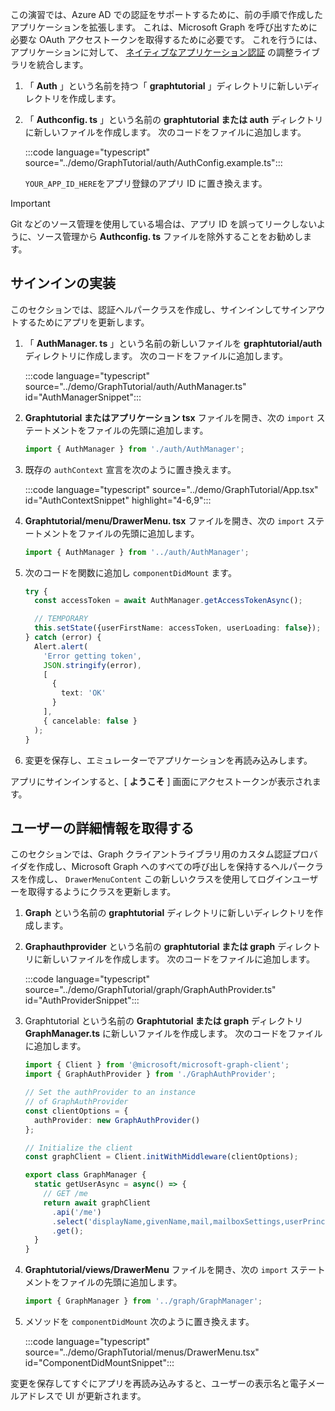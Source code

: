 <!-- markdownlint-disable MD002 MD041 -->

この演習では、Azure AD での認証をサポートするために、前の手順で作成したアプリケーションを拡張します。 これは、Microsoft Graph を呼び出すために必要な OAuth アクセストークンを取得するために必要です。 これを行うには、アプリケーションに対して、 [ネイティブなアプリケーション認証](https://github.com/FormidableLabs/react-native-app-auth) の調整ライブラリを統合します。

1. 「 **Auth** 」という名前を持つ「 **graphtutorial** 」ディレクトリに新しいディレクトリを作成します。
1. 「 **Authconfig. ts** 」という名前の **graphtutorial または auth** ディレクトリに新しいファイルを作成します。 次のコードをファイルに追加します。

    :::code language="typescript" source="../demo/GraphTutorial/auth/AuthConfig.example.ts":::

    `YOUR_APP_ID_HERE`をアプリ登録のアプリ ID に置き換えます。

> [!IMPORTANT]
> Git などのソース管理を使用している場合は、アプリ ID を誤ってリークしないように、ソース管理から **Authconfig. ts** ファイルを除外することをお勧めします。

## <a name="implement-sign-in"></a>サインインの実装

このセクションでは、認証ヘルパークラスを作成し、サインインしてサインアウトするためにアプリを更新します。

1. 「 **AuthManager. ts** 」という名前の新しいファイルを **graphtutorial/auth** ディレクトリに作成します。 次のコードをファイルに追加します。

    :::code language="typescript" source="../demo/GraphTutorial/auth/AuthManager.ts" id="AuthManagerSnippet":::

1. **Graphtutorial またはアプリケーション tsx** ファイルを開き、次の `import` ステートメントをファイルの先頭に追加します。

    ```typescript
    import { AuthManager } from './auth/AuthManager';
    ```

1. 既存の `authContext` 宣言を次のように置き換えます。

    :::code language="typescript" source="../demo/GraphTutorial/App.tsx" id="AuthContextSnippet" highlight="4-6,9":::

1. **Graphtutorial/menu/DrawerMenu. tsx** ファイルを開き、次の `import` ステートメントをファイルの先頭に追加します。

    ```typescript
    import { AuthManager } from '../auth/AuthManager';
    ```

1. 次のコードを関数に追加し `componentDidMount` ます。

    ```typescript
    try {
      const accessToken = await AuthManager.getAccessTokenAsync();

      // TEMPORARY
      this.setState({userFirstName: accessToken, userLoading: false});
    } catch (error) {
      Alert.alert(
        'Error getting token',
        JSON.stringify(error),
        [
          {
            text: 'OK'
          }
        ],
        { cancelable: false }
      );
    }
    ```

1. 変更を保存し、エミュレーターでアプリケーションを再読み込みします。

アプリにサインインすると、[ **ようこそ** ] 画面にアクセストークンが表示されます。

## <a name="get-user-details"></a>ユーザーの詳細情報を取得する

このセクションでは、Graph クライアントライブラリ用のカスタム認証プロバイダを作成し、Microsoft Graph へのすべての呼び出しを保持するヘルパークラスを作成し、 `DrawerMenuContent` この新しいクラスを使用してログインユーザーを取得するようにクラスを更新します。

1. **Graph** という名前の **graphtutorial** ディレクトリに新しいディレクトリを作成します。
1. **Graphauthprovider** という名前の **graphtutorial または graph** ディレクトリに新しいファイルを作成します。 次のコードをファイルに追加します。

    :::code language="typescript" source="../demo/GraphTutorial/graph/GraphAuthProvider.ts" id="AuthProviderSnippet":::

1. Graphtutorial という名前の **Graphtutorial または graph** ディレクトリ **GraphManager.ts** に新しいファイルを作成します。 次のコードをファイルに追加します。

    ```typescript
    import { Client } from '@microsoft/microsoft-graph-client';
    import { GraphAuthProvider } from './GraphAuthProvider';

    // Set the authProvider to an instance
    // of GraphAuthProvider
    const clientOptions = {
      authProvider: new GraphAuthProvider()
    };

    // Initialize the client
    const graphClient = Client.initWithMiddleware(clientOptions);

    export class GraphManager {
      static getUserAsync = async() => {
        // GET /me
        return await graphClient
          .api('/me')
          .select('displayName,givenName,mail,mailboxSettings,userPrincipalName')
          .get();
      }
    }
    ```

1. **Graphtutorial/views/DrawerMenu** ファイルを開き、次の `import` ステートメントをファイルの先頭に追加します。

    ```typescript
    import { GraphManager } from '../graph/GraphManager';
    ```

1. メソッドを `componentDidMount` 次のように置き換えます。

    :::code language="typescript" source="../demo/GraphTutorial/menus/DrawerMenu.tsx" id="ComponentDidMountSnippet":::

変更を保存してすぐにアプリを再読み込みすると、ユーザーの表示名と電子メールアドレスで UI が更新されます。
